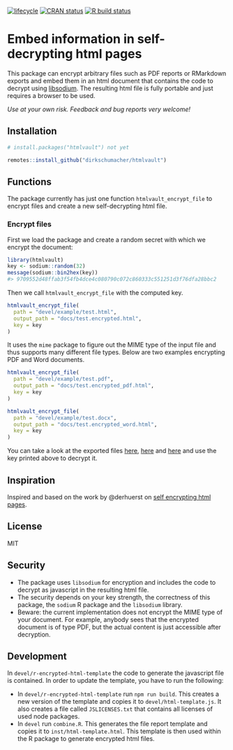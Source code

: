 
<!-- README.md is generated from README.Rmd. Please edit that file -->

<!-- badges: start -->

[![lifecycle](https://img.shields.io/badge/lifecycle-experimental-orange.svg)](https://www.tidyverse.org/lifecycle/#experimental)
[![CRAN
status](https://www.r-pkg.org/badges/version/htmlvault)](https://CRAN.R-project.org/package=htmlvault)
[![R build
status](https://github.com/dirkschumacher/htmlvault/workflows/R-CMD-check/badge.svg)](https://github.com/dirkschumacher/htmlvault/actions)
<!-- badges: end -->

# Embed information in self-decrypting html pages

This package can encrypt arbitrary files such as PDF reports or
RMarkdown exports and embed them in an html document that contains the
code to decrypt using [libsodium](https://download.libsodium.org/doc/).
The resulting html file is fully portable and just requires a browser to
be used.

*Use at your own risk. Feedback and bug reports very welcome\!*

## Installation

``` r
# install.packages("htmlvault") not yet
```

``` r
remotes::install_github("dirkschumacher/htmlvault")
```

## Functions

The package currently has just one function `htmlvault_encrypt_file` to
encrypt files and create a new self-decrypting html file.

### Encrypt files

First we load the package and create a random secret with which we
encrypt the document:

``` r
library(htmlvault)
key <- sodium::random(32)
message(sodium::bin2hex(key))
#> 9709552d48ffab3f54fb4dce4c080790c072c860333c551251d3f76dfa28bbc2
```

Then we call `htmlvault_encrypt_file` with the computed key.

``` r
htmlvault_encrypt_file(
  path = "devel/example/test.html",
  output_path = "docs/test.encrypted.html",
  key = key
)
```

It uses the `mime` package to figure out the MIME type of the input file
and thus supports many different file types. Below are two examples
encrypting PDF and Word documents.

``` r
htmlvault_encrypt_file(
  path = "devel/example/test.pdf",
  output_path = "docs/test.encrypted_pdf.html",
  key = key
)
```

``` r
htmlvault_encrypt_file(
  path = "devel/example/test.docx",
  output_path = "docs/test.encrypted_word.html",
  key = key
)
```

You can take a look at the exported files
[here](https://dirkschumacher.github.io/htmlvault/test.encrypted.html),
[here](https://dirkschumacher.github.io/htmlvault/test.encrypted_pdf.html)
and
[here](https://dirkschumacher.github.io/htmlvault/test.encrypted_word.html)
and use the key printed above to decrypt it.

## Inspiration

Inspired and based on the work by @derhuerst on [self encrypting html
pages](https://github.com/derhuerst/self-decrypting-html-page).

## License

MIT

## Security

  - The package uses `libsodium` for encryption and includes the code to
    decrypt as javascript in the resulting html file.
  - The security depends on your key strength, the correctness of this
    package, the `sodium` R package and the `libsodium` library.
  - Beware: the current implementation does not encrypt the MIME type of
    your document. For example, anybody sees that the encrypted document
    is of type PDF, but the actual content is just accessible after
    decryption.

## Development

In `devel/r-encrypted-html-template` the code to generate the javascript
file is contained. In order to update the template, you have to run the
following:

  - In `devel/r-encrypted-html-template` run `npm run build`. This
    creates a new version of the template and copies it to
    `devel/html-template.js`. It also creates a file called
    `JSLICENSES.txt` that contains all licenses of used node packages.
  - In `devel` run `combine.R`. This generates the file report template
    and copies it to `inst/html-template.html`. This template is then
    used within the R package to generate encrypted html files.
